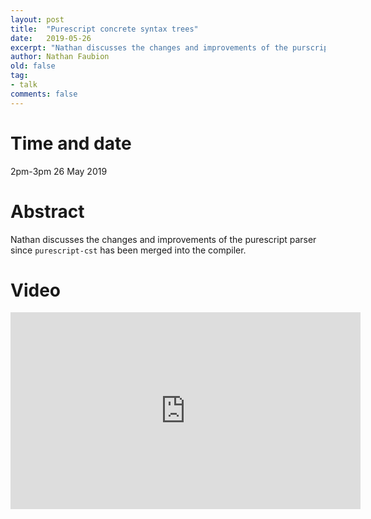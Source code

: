 ```yaml
---
layout: post
title:  "Purescript concrete syntax trees"
date:   2019-05-26
excerpt: "Nathan discusses the changes and improvements of the purscript parser since `purescript-cst` has been merged into the compiler."
author: Nathan Faubion
old: false
tag:
- talk
comments: false
---
```


# Time and date
2pm-3pm 26 May 2019

# Abstract
Nathan discusses the changes and improvements of the purescript parser since `purescript-cst` has been merged into the compiler.

# Video

<iframe width="560" height="315" src="https://www.youtube-nocookie.com/embed/lIaK4-V1E-8" frameborder="0" allow="accelerometer; autoplay; encrypted-media; gyroscope; picture-in-picture" allowfullscreen></iframe>